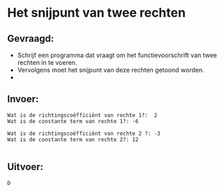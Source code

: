# Het snijpunt van twee rechten

## Gevraagd:

* Schrijf een programma dat vraagt om het functievoorschrift van twee rechten in te voeren.
* Vervolgens moet het snijpunt van deze rechten getoond worden.
* 
## Invoer:
```
Wat is de richtingscoëfficiënt van rechte 1?:  2
Wat is de constante term van rechte 1?: -6

Wat is de richtingscoëfficiënt van rechte 2 ?: -3 
Wat is de constante term van rechte 2?: 12


```

## Uitvoer:

```
D
```
